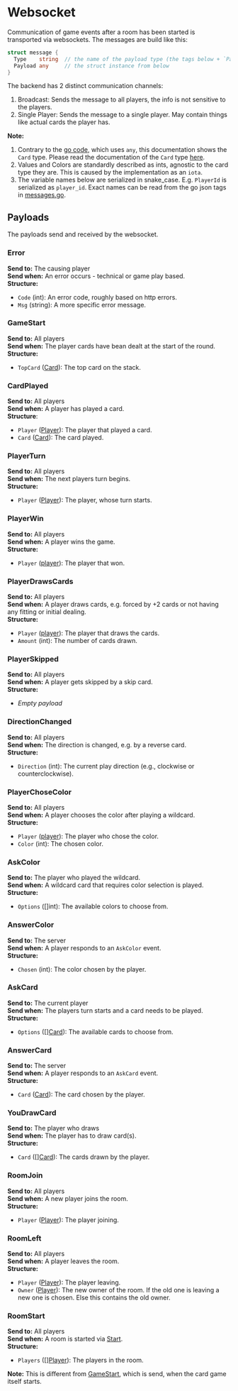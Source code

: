 # Websocket
Communication of game events after a room has been started is transported via websockets.
The messages are build like this:
```go
struct message {
  Type    string  // the name of the payload type (the tags below + `Payload`)
  Payload any     // the struct instance from below
}
```
The backend has 2 distinct communication channels:
1. Broadcast: Sends the message to all players, the info is not sensitive to the players.
1. Single Player: Sends the message to a single player. May contain things like actual cards the player has.

**Note:**  
1. Contrary to the [go code](/backend/api/ws/messages.go), which uses `any`, this documentation shows the `Card` type. Please read the documentation of the `Card` type [here](/docs/backend/models.md#card).
1. Values and Colors are standardly described as ints, agnostic to the card type they are. This is caused by the implementation as an `iota`. 
1. The variable names below are serialized in snake_case. E.g. `PlayerId` is serialized as `player_id`. Exact names can be read from the go json tags in [messages.go](/backend/api/ws/messages.go).

## Payloads
The payloads send and received by the websocket. 

### Error
**Send to:**  The causing player  
**Send when:** An error occurs - technical or game play based.  
**Structure:**   
- `Code` (int): An error code, roughly based on http errors.
- `Msg` (string): A more specific error message.
### GameStart  
**Send to:** All players  
**Send when:** The player cards have bean dealt at the start of the round.  
**Structure:**   
- `TopCard` ([Card](/docs/backend/models.md#card)): The top card on the stack.
### CardPlayed  
**Send to:** All players  
**Send when:** A player has played a card.  
**Structure**:  
- `Player` ([Player](/docs/backend/models.md#player)): The player that played a card.
- `Card` ([Card](/docs/backend/models.md#card)): The card played.
### PlayerTurn
**Send to:** All players  
**Send when:** The next players turn begins.  
**Structure:**  
- `Player` ([Player](/docs/backend/models.md#player)): The player, whose turn starts. 
### PlayerWin
**Send to:** All players    
**Send when:** A player wins the game.    
**Structure:**
- `Player` ([player](/docs/backend/models.md#player)): The player that won.
### PlayerDrawsCards  
**Send to:** All players  
**Send when:** A player draws cards, e.g. forced by +2 cards or not having any fitting or initial dealing.   
**Structure:**   
- `Player` ([player](/docs/backend/models.md#player)): The player that draws the cards. 
- `Amount` (int): The number of cards drawn.

### PlayerSkipped
**Send to:** All players   
**Send when:** A player gets skipped by a skip card.  
**Structure:**   
- *Empty payload*  

### DirectionChanged
**Send to:** All players  
**Send when:** The direction is changed, e.g. by a reverse card.  
**Structure:**   
- `Direction` (int): The current play direction (e.g., clockwise or counterclockwise).  

### PlayerChoseColor
**Send to:** All players  
**Send when:** A player chooses the color after playing a wildcard.  
**Structure:**   
- `Player` ([player](/docs/backend/models.md#player)): The player who chose the color. 
- `Color` (int): The chosen color.

### AskColor
**Send to:** The player who played the wildcard.  
**Send when:** A wildcard card that requires color selection is played.   
**Structure:**  
- `Options` ([]int): The available colors to choose from.  

### AnswerColor
**Send to:** The server    
**Send when:** A player responds to an `AskColor` event.   
**Structure:**  
- `Chosen` (int): The color chosen by the player.  

### AskCard
**Send to:** The current player  
**Send when:** The players turn starts and a card needs to be played.  
**Structure:**    
- `Options` (\[\][Card](/docs/backend/models.md#card)): The available cards to choose from.  

### AnswerCard
**Send to:** The server    
**Send when:** A player responds to an `AskCard` event.    
**Structure:**  
- `Card` ([Card](/docs/backend/models.md#card)): The card chosen by the player.  

### YouDrawCard
**Send to:** The player who draws    
**Send when:** The player has to draw card(s).  
**Structure:**  
- `Card` (\[\][Card](/docs/backend/models.md#card)): The cards drawn by the player.  

### RoomJoin
**Send to:** All players  
**Send when:** A new player joins the room.  
**Structure:**  
- `Player` ([Player](/docs/backend/models.md#player)): The player joining.

### RoomLeft
**Send to:** All players  
**Send when:** A player leaves the room.  
**Structure:**  
- `Player` ([Player](/docs/backend/models.md#player)): The player leaving.
- `Owner` ([Player](/docs/backend/models.md#player)): The new owner of the room. If the old one is leaving a new one is chosen. Else this contains the old owner.

### RoomStart
**Send to:** All players  
**Send when:** A room is started via [Start](/docs/backend/restapi.md#start).  
**Structure:**  
- `Players` (\[\][Player](/docs/backend/models.md#player)): The players in the room.

**Note:** This is different from [GameStart](#gamestart), which is send, when the card game itself starts.

